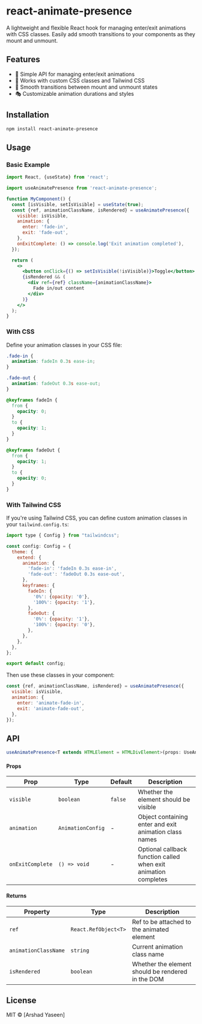 # react-animate-presence

A lightweight and flexible React hook for managing enter/exit animations with CSS classes. Easily add smooth transitions to your components as they mount and unmount.

## Features

- 🚀 Simple API for managing enter/exit animations
- 🎨 Works with custom CSS classes and Tailwind CSS
- 🔄 Smooth transitions between mount and unmount states
- 🎭 Customizable animation durations and styles

## Installation

```bash
npm install react-animate-presence
```

## Usage

### Basic Example

```jsx
import React, {useState} from 'react';

import useAnimatePresence from 'react-animate-presence';

function MyComponent() {
  const [isVisible, setIsVisible] = useState(true);
  const {ref, animationClassName, isRendered} = useAnimatePresence({
    visible: isVisible,
    animation: {
      enter: 'fade-in',
      exit: 'fade-out',
    },
    onExitComplete: () => console.log('Exit animation completed'),
  });

  return (
    <>
      <button onClick={() => setIsVisible(!isVisible)}>Toggle</button>
      {isRendered && (
        <div ref={ref} className={animationClassName}>
          Fade in/out content
        </div>
      )}
    </>
  );
}
```

### With CSS

Define your animation classes in your CSS file:

```css
.fade-in {
  animation: fadeIn 0.3s ease-in;
}

.fade-out {
  animation: fadeOut 0.3s ease-out;
}

@keyframes fadeIn {
  from {
    opacity: 0;
  }
  to {
    opacity: 1;
  }
}

@keyframes fadeOut {
  from {
    opacity: 1;
  }
  to {
    opacity: 0;
  }
}
```

### With Tailwind CSS

If you're using Tailwind CSS, you can define custom animation classes in your `tailwind.config.ts`:

```js
import type { Config } from "tailwindcss";

const config: Config = {
  theme: {
    extend: {
      animation: {
        'fade-in': 'fadeIn 0.3s ease-in',
        'fade-out': 'fadeOut 0.3s ease-out',
      },
      keyframes: {
        fadeIn: {
          '0%': {opacity: '0'},
          '100%': {opacity: '1'},
        },
        fadeOut: {
          '0%': {opacity: '1'},
          '100%': {opacity: '0'},
        },
      },
    },
  },
};

export default config;
```

Then use these classes in your component:

```jsx
const {ref, animationClassName, isRendered} = useAnimatePresence({
  visible: isVisible,
  animation: {
    enter: 'animate-fade-in',
    exit: 'animate-fade-out',
  },
});
```

## API

```typescript
useAnimatePresence<T extends HTMLElement = HTMLDivElement>(props: UseAnimatePresenceProps): UseAnimatePresenceReturn<T>
```

#### Props

| Prop             | Type              | Default | Description                                                     |
| ---------------- | ----------------- | ------- | --------------------------------------------------------------- |
| `visible`        | `boolean`         | `false` | Whether the element should be visible                           |
| `animation`      | `AnimationConfig` | -       | Object containing enter and exit animation class names          |
| `onExitComplete` | `() => void`      | -       | Optional callback function called when exit animation completes |

#### Returns

| Property             | Type                 | Description                                       |
| -------------------- | -------------------- | ------------------------------------------------- |
| `ref`                | `React.RefObject<T>` | Ref to be attached to the animated element        |
| `animationClassName` | `string`             | Current animation class name                      |
| `isRendered`         | `boolean`            | Whether the element should be rendered in the DOM |

## License

MIT © [Arshad Yaseen]
